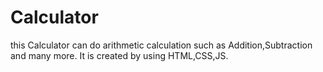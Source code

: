 # Calculator
this Calculator can do arithmetic calculation such as Addition,Subtraction and many more. It is created by using HTML,CSS,JS.
